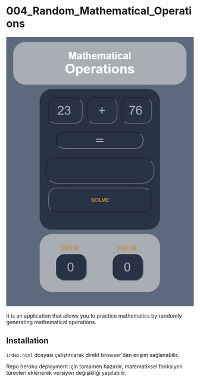 # 004_Random_Mathematical_Operations

![Image of Project](https://github.com/enes9103/004_Random_Mathematical_Operations/blob/main/Project_Image.jpg)

It is an application that allows you to practice mathematics by randomly generating mathematical operations. 


## Installation

`index.html` dosyası çalıştırılarak direkt browser'dan erişim sağlanabilir. 

Repo heroku deployment için tamamen hazırdır, matematiksel fonksiyon türevleri eklenerek versiyon değişikliği yapılabilir.
